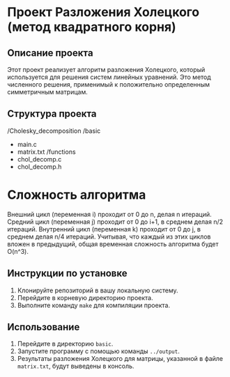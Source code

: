 # Проект Разложения Холецкого (метод квадратного корня)

## Описание проекта

Этот проект реализует алгоритм разложения Холецкого, который используется для решения систем линейных уравнений. Это метод численного решения, применимый к положительно определенным симметричным матрицам.

## Структура проекта

/Cholesky_decomposition
/basic
- main.c
- matrix.txt
  /functions
- chol_decomp.c
- chol_decomp.h
# Сложность алгоритма
Внешний цикл (переменная i) проходит от 0 до n, делая n итераций.
Средний цикл (переменная j) проходит от 0 до i+1, в среднем делая n/2 итераций.
Внутренний цикл (переменная k) проходит от 0 до j, в среднем делая n/4 итераций.
Учитывая, что каждый из этих циклов вложен в предыдущий, общая временная сложность алгоритма будет O(n^3).

## Инструкции по установке

1. Клонируйте репозиторий в вашу локальную систему.
2. Перейдите в корневую директорию проекта.
3. Выполните команду `make` для компиляции проекта.

## Использование

1. Перейдите в директорию `basic`.
2. Запустите программу с помощью команды `../output`.
3. Результаты разложения Холецкого для матрицы, указанной в файле `matrix.txt`, будут выведены в консоль.
